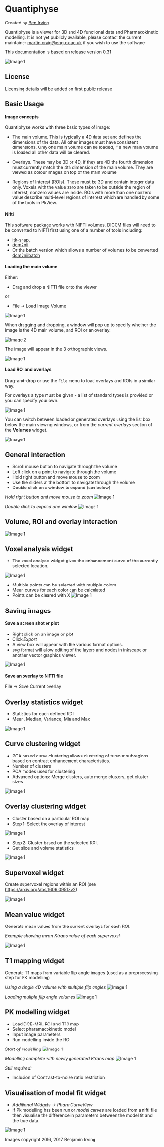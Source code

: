 
# Quantiphyse 

Created by [Ben Irving](mailto:mail@birving.com)

Quantiphyse is a viewer for 3D and 4D functional data and Pharmacokinetic modelling. It is not yet publicly available, please contact the current maintainer [martin.craig@eng.ox.ac.uk](mailto:martin.craig@eng.ox.ac.uk) if you wish to use the software

This documentation is based on release version 0.31

![Image 1](screenshots/Selection_177.jpg)

## License

Licensing details will be added on first public release

## Basic Usage

#### Image concepts

Quantiphyse works with three basic types of image:

 - The main volume. This is typically a 4D data set and defines the dimensions of the data. All other images must have consistent
 dimensions. Only one main volume can be loaded, if a new main volume is loaded all other data will be cleared.
 
 - Overlays. These may be 3D or 4D, if they are 4D the fourth dimension must currently match the 4th dimension of the main volume. They are viewed as colour images on top of the main volume.
 
 - Regions of Interest (ROIs). These must be 3D and contain integer data only. Voxels with the value zero are taken to be outside the 
 region of interest, nonzero values are inside. ROIs with more than one nonzero value describe multi-level regions of interest which
 are handled by some of the tools in PkView.
 
#### Nifti 

This software package works with NIFTI volumes. DICOM files will need to be converted to NIFTI first using one of a number of tools including: 

 - [itk-snap](http://www.itksnap.org/pmwiki/pmwiki.php), 
 - [dcm2nii](https://www.nitrc.org/plugins/mwiki/index.php/dcm2nii:MainPage) 
 - Or the batch version which allows a number of volumes to be converted [dcm2niibatch](https://github.com/rordenlab/dcm2niix)

#### Loading the main volume

Either: 

 - Drag and drop a NIFTI file onto the viewer

or

 - File -> Load Image Volume
 
![Image 1](screenshots/1.png)

When dragging and dropping, a window will pop up to specify whether the image is the 4D main volume, and ROI or an overlay. 

![Image 2](screenshots/2.jpg)

The image will appear in the 3 orthographic views. 

![Image 1](screenshots/3.png)

#### Load ROI and overlays

Drag-and-drop or use the `File` menu to load overlays and ROIs in a similar way.

For overlays a type must be given - a list of standard types is provided or you can specify your own.

![Image 1](screenshots/4.jpg)

You can switch between loaded or generated overlays using the list box below the main viewing windows, or from the *current overlays* section of the **Volumes** widget. 

![Image 1](screenshots/5.png)

## General interaction

- Scroll mouse button to navigate through the volume
- Left click on a point to navigate through the volume
- Hold right button and move mouse to zoom
- Use the sliders at the bottom to navigate through the volume
- Double click on a window to expand (see below)

*Hold right button and move mouse to zoom*
![Image 1](screenshots/Screenshot_4.png)

*Double click to expand one window*
![Image 1](screenshots/Selection_204.jpg)

## Volume, ROI and overlay interaction

![Image 1](screenshots/navigation.png)

## Voxel analysis widget

- The voxel analysis widget gives the enhancement curve of the currently selected location. 

![Image 1](screenshots/6.png)

- Multiple points can be selected with multiple colors
- Mean curves for each color can be calculated
- Points can be cleared with X
![Image 1](screenshots/7.png)

## Saving images

#### Save a screen shot or plot

- Right click on an image or plot
- Click *Export*
- A view box will appear with the various format options. 
- *svg* format will allow editing of the layers and nodes in inkscape or another vector graphics viewer. 

![Image 1](screenshots/17.jpg)

#### Save an overlay to NIFTI file

File -> Save Current overlay

## Overlay statistics widget

- Statistics for each defined ROI
- Mean, Median, Variance, Min and Max

![Image 1](screenshots/Selection_177.jpg)

## Curve clustering widget

- PCA based curve clustering allows clustering of tumour subregions based on contrast enhancement characteristics. 
- Number of clusters
- PCA modes used for clustering
- Advanced options: Merge clusters, auto merge clusters, get cluster sizes

![Image 1](screenshots/10.png)

## Overlay clustering widget

- Cluster based on a particular ROI map
- Step 1: Select the overlay of interest

![Image 1](screenshots/13.png)

- Step 2: Cluster based on the selected ROI. 
- Get slice and volume statistics

![Image 1](screenshots/12.png)

## Supervoxel widget
Create supervoxel regions within an ROI (see https://arxiv.org/abs/1606.09518v2)

![Image 1](screenshots/Selection_166.jpg)

## Mean value widget
Generate mean values from the current overlays for each ROI. 

*Example showing mean Ktrans value of each supervoxel*

![Image 1](screenshots/Selection_167.jpg)

## T1 mapping widget
Generate T1 maps from variable flip angle images (used as a preprocessing step for PK modelling)

*Using a single 4D volume with multiple flip angles*
![Image 1](screenshots/Selection_181.jpg)

*Loading muliple flip angle volumes*
![Image 1](screenshots/Screenshot_3.png)

## PK modelling widget

- Load DCE-MRI, ROI and T10 map
- Select pharamacokinetic model
- Input image parameters
- Run modelling inside the ROI

*Start of modelling*
![Image 1](screenshots/Screenshot_2.png)

*Modelling complete with newly generated Ktrans map*
![Image 1](screenshots/Screenshot_1.png)

*Still required:*
- Inclusion of Contrast-to-noise ratio restriction

## Visualisation of model fit widget
- *Additional Widgets -> PharmCurveView*
- If Pk modelling has been run or *model curves* are loaded from a nifti file then visualise the difference in parameters between the model fit and the true data. 

![Image 1](screenshots/14.png)
 
Images copyright 2016, 2017 Benjamin Irving

